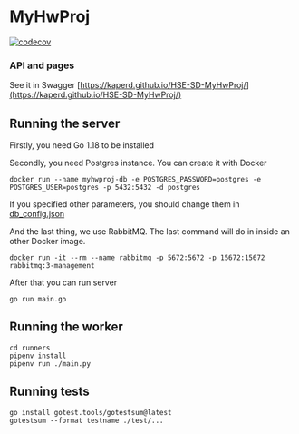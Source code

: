 # MyHwProj
[![codecov](https://codecov.io/gh/KaperD/HSE-SD-MyHwProj/branch/02-impl/graph/badge.svg?token=TPI8LNSA9E)](https://codecov.io/gh/KaperD/HSE-SD-MyHwProj)

### API and pages
See it in Swagger [https://kaperd.github.io/HSE-SD-MyHwProj/](https://kaperd.github.io/HSE-SD-MyHwProj/)

## Running the server
Firstly, you need Go 1.18 to be installed

Secondly, you need Postgres instance. You can create it with Docker

```shell
docker run --name myhwproj-db -e POSTGRES_PASSWORD=postgres -e POSTGRES_USER=postgres -p 5432:5432 -d postgres
```

If you specified other parameters, you should change them in [db_config.json](./db_config.json)

And the last thing, we use RabbitMQ. The last command will do in inside an other Docker image.

```shell
docker run -it --rm --name rabbitmq -p 5672:5672 -p 15672:15672 rabbitmq:3-management
```

After that you can run server
```shell
go run main.go
```

## Running the worker
```shell
cd runners
pipenv install
pipenv run ./main.py
```

## Running tests
```shell
go install gotest.tools/gotestsum@latest
gotestsum --format testname ./test/...
```
